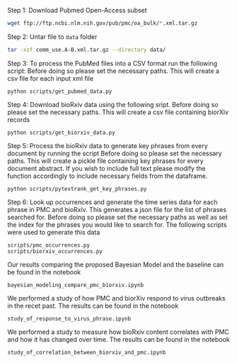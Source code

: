 Step 1: Download Pubmed Open-Access subset

```bash
wget ftp://ftp.ncbi.nlm.nih.gov/pub/pmc/oa_bulk/*.xml.tar.gz
```

Step 2: Untar file to `data` folder

```bash
tar -xzf comm_use.A-B.xml.tar.gz --directory data/
```

Step 3: To process the PubMed files into a CSV format run the following script:
Before doing so please set the necessary paths. This will create a csv file for each input xml file

```
python scripts/get_pubmed_data.py
```

Step 4: Download bioRxiv data using the following sript.
Before doing so please set the necessary paths. This will create a csv file containing biorXiv records

```
python scripts/get_biorxiv_data.py
```

Step 5: Process the bioRxiv data to generate key phrases from every document by running the script
Before doing so please set the necessary paths. This will create a pickle file containing key phrases for every document abstract. If you wish to include full text please modify the function accordingly to include necessary fields from the dataframe.

```
python scripts/pytextrank_get_key_phrases.py
```

Step 6: Look up occurrences and generate the time series data for each phrase in PMC and bioRxiv. This generates a json file for the list of phrases searched for.
Before doing so please set the necessary paths as  well as set the index for the phrases you would like to search for.  The following scripts were used to generate this data

```
scripts/pmc_occurrences.py
scripts/biorxiv_occurrences.py
```

Our results comparing the proposed Bayesian Model and the baseline can be found in the notebook

```
bayesian_modeling_compare_pmc_biorxiv.ipynb
```

We performed a study of how PMC and biorXiv respond to virus outbreaks in the recet past. The results can be found in the notebook
```
study_of_response_to_virus_phrase.ipynb
```

We performed a study to measure how bioRxiv content correlates with PMC and how it has changed over time. The results can be found in the notebook
```
study_of_correlation_between_biorxiv_and_pmc.ipynb
```


